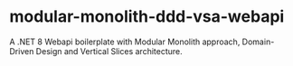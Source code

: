 # modular-monolith-ddd-vsa-webapi
A .NET 8 Webapi boilerplate with Modular Monolith approach, Domain-Driven Design and Vertical Slices architecture.
